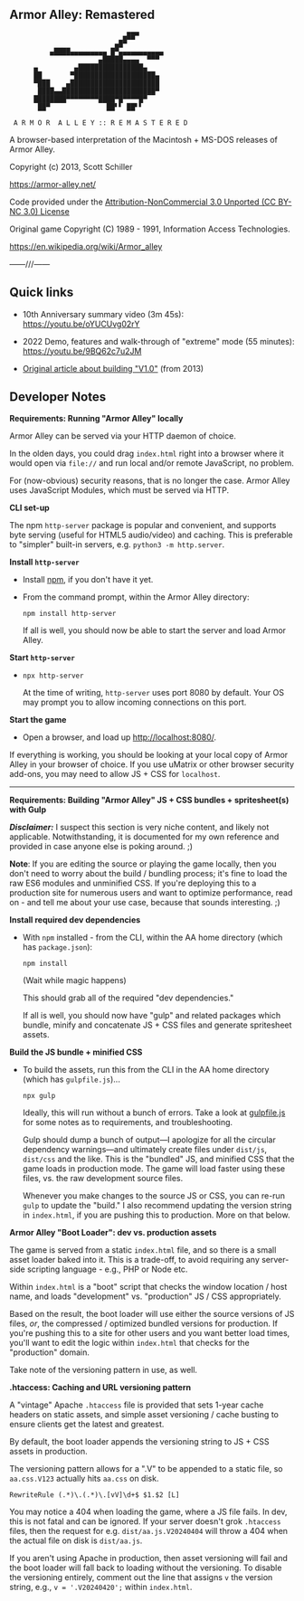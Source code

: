 **Armor Alley: Remastered**
---
~~~
                            ▄██▀      
                          ▄█▀         
          ▄████▄▄▄▄▄▄▄▄▄ █▀▄▄▄▄▄▄▄▄▄▄▄
                      ▄█████▄▄▄▄  ▀▀▀ 
      ▄         ▄████████████████▄   
      ██       ▀████████████████████▄
      ▀███    ▄██████████████████████
       ████▄▄███████████████████████▀ 
      ████████▀▀▀▀▀▀▀▀████▀█▀▀▀▀█▀
       ██▀              ██▘▘ ██▘▘

 A R M O R  A L L E Y :: R E M A S T E R E D
~~~

A browser-based interpretation of the Macintosh + MS-DOS releases of Armor Alley.

Copyright (c) 2013, Scott Schiller

https://armor-alley.net/

Code provided under the [Attribution-NonCommercial 3.0 Unported (CC BY-NC 3.0) License](https://creativecommons.org/licenses/by-nc/3.0/)

Original game Copyright (C) 1989 - 1991, Information Access Technologies.

https://en.wikipedia.org/wiki/Armor_alley

——///——

## Quick links

* 10th Anniversary summary video (3m 45s): https://youtu.be/oYUCUvg02rY

* 2022 Demo, features and walk-through of "extreme" mode (55 minutes): https://youtu.be/9BQ62c7u2JM 

* [Original article about building "V1.0"](https://www.schillmania.com/content/entries/2013/armor-alley-web-prototype/) (from 2013)


## Developer Notes

**Requirements: Running "Armor Alley" locally**

Armor Alley can be served via your HTTP daemon of choice.

In the olden days, you could drag `index.html` right into a browser where it would open via `file://` and run local and/or remote JavaScript, no problem.

For (now-obvious) security reasons, that is no longer the case. Armor Alley uses JavaScript Modules, which must be served via HTTP.

**CLI set-up**

The npm `http-server` package is popular and convenient, and supports byte serving (useful for HTML5 audio/video) and caching. This is preferable to "simpler" built-in servers, e.g. `python3 -m http.server`.

**Install `http-server`**

* Install [npm](https://npmjs.org), if you don't have it yet.

* From the command prompt, within the Armor Alley directory:

    `npm install http-server`

    If all is well, you should now be able to start the server and load Armor Alley.

**Start `http-server`**

* `npx http-server`

  At the time of writing, `http-server` uses port 8080 by default. Your OS may prompt you to allow incoming connections on this port.

**Start the game**

* Open a browser, and load up [http://localhost:8080/](http://localhost:8080/).

If everything is working, you should be looking at your local copy of Armor Alley in your browser of choice. If you use uMatrix or other browser security add-ons, you may need to allow JS + CSS for `localhost`.

---

**Requirements: Building "Armor Alley" JS + CSS bundles + spritesheet(s) with Gulp**

**_Disclaimer:_** I suspect this section is very niche content, and likely not applicable. Notwithstanding, it is documented for my own reference and provided in case anyone else is poking around. ;)

**Note**: If you are editing the source or playing the game locally, then you don't need to worry about the build / bundling process; it's fine to load the raw ES6 modules and unminified CSS. If you're deploying this to a production site for numerous users and want to optimize performance, read on - and tell me about your use case, because that sounds interesting. ;)

**Install required dev dependencies**

* With `npm` installed - from the CLI, within the AA home directory (which has `package.json`):

  `npm install`

  (Wait while magic happens)

  This should grab all of the required "dev dependencies."

  If all is well, you should now have "gulp" and related packages which bundle, minify and concatenate JS + CSS files and generate spritesheet assets.

**Build the JS bundle + minified CSS**

* To build the assets, run this from the CLI in the AA home directory (which has `gulpfile.js`)...

  `npx gulp`

  Ideally, this will run without a bunch of errors. Take a look at [gulpfile.js](gulpfile.js) for some notes as to requirements, and troubleshooting.

  Gulp should dump a bunch of output—I apologize for all the circular dependency warnings—and ultimately create files under `dist/js`, `dist/css` and the like. This is the "bundled" JS, and minified CSS that the game loads in production mode. The game will load faster using these files, vs. the raw development source files.

  Whenever you make changes to the source JS or CSS, you can re-run `gulp` to update the "build." I also recommend updating the version string in `index.html`, if you are pushing this to production. More on that below.

**Armor Alley "Boot Loader": dev vs. production assets**

The game is served from a static `index.html` file, and so there is a small asset loader baked into it. This is a trade-off, to avoid requiring any server-side scripting language - e.g., PHP or Node etc.

Within `index.html` is a "boot" script that checks the window location / host name, and loads "development" vs. "production" JS / CSS appropriately.

Based on the result, the boot loader will use either the source versions of JS files, _or_, the compressed / optimized bundled versions for production. If you're pushing this to a site for other users and you want better load times, you'll want to edit the logic within `index.html` that checks for the "production" domain.

Take note of the versioning pattern in use, as well.

**.htaccess: Caching and URL versioning pattern**

A "vintage" Apache `.htaccess` file is provided that sets 1-year cache headers on static assets, and simple asset versioning / cache busting to ensure clients get the latest and greatest.

By default, the boot loader appends the versioning string to JS + CSS assets in production.

The versioning pattern allows for a ".V" to be appended to a static file, so `aa.css.V123` actually hits `aa.css` on disk.
```
RewriteRule (.*)\.(.*)\.[vV]\d+$ $1.$2 [L]
```
You may notice a 404 when loading the game, where a JS file fails. In dev, this is not fatal and can be ignored. If your server doesn't grok `.htaccess` files, then the request for e.g. `dist/aa.js.V20240404` will throw a 404 when the actual file on disk is `dist/aa.js`.

If you aren't using Apache in production, then asset versioning will fail and the boot loader will fall back to loading without the versioning. To disable the versioning entirely, comment out the line that assigns `v` the version string, e.g., `v = '.V20240420';` within `index.html`.